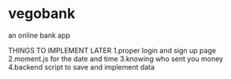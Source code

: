 # vegobank
an online bank app

THINGS TO IMPLEMENT LATER
1.proper login and sign up page
2.moment.js for the date and time
3.knowing who sent you money
4.backend script to save and implement data
